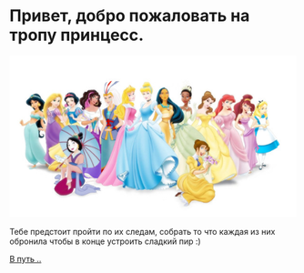 # Привет, добро пожаловать на тропу принцесс.

![Quest](img/intro.jpg)

Тебе предстоит пройти по их следам, собрать то что каждая из них обронила чтобы в конце устроить сладкий пир :)

[В путь ..](01)
